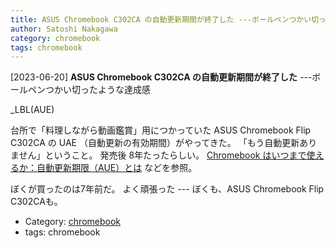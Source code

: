 ```yaml
---
title: ASUS Chromebook C302CA の自動更新期間が終了した ---ボールペンつかい切ったような達成感
author: Satoshi Nakagawa
category: chromebook
tags: chromebook
---
```


[2023-06-20] **ASUS Chromebook C302CA の自動更新期間が終了した**  ---ボールペンつかい切ったような達成感

_LBL(AUE)
 
 台所で「料理しながら動画鑑賞」用につかっていた ASUS Chromebook Flip C302CA の
UAE （自動更新の有効期間）がやってきた。
「もう自動更新ありません」ということ。
発売後 8年たったらしい。
[Chromebook はいつまで使えるか：自動更新期限（AUE）とは](https://g-apps.jp/guide/chromebook-aue/?utm_source=pocket_saves)
などを参照。

 ぼくが買ったのは7年前だ。
よく頑張った --- ぼくも、ASUS Chromebook Flip C302CAも。

- Category: [chromebook](https://merapano.github.io/categories.html#chromebook)
- tags: chromebook
